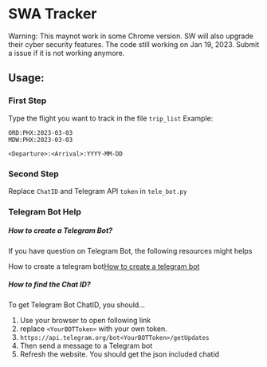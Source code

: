 # SWA Tracker

Warning: This maynot work in some Chrome version. SW will also upgrade their cyber security features. 
The code still working on Jan 19, 2023. Submit a issue if it is not working anymore.

## Usage:
### First Step
Type the flight you want to track in the file ```trip_list```
Example:
```
ORD:PHX:2023-03-03
MDW:PHX:2023-03-03
```
```
<Departure>:<Arrival>:YYYY-MM-DD
```
### Second Step
Replace ```ChatID``` and Telegram API ```token``` in ```tele_bot.py```


### Telegram Bot Help
##### How to create a Telegram Bot?
If you have question on Telegram Bot, the following resources might helps

How to create a telegram bot[How to create a telegram bot](https://learn.microsoft.com/en-us/azure/bot-service/bot-service-channel-connect-telegram?view=azure-bot-service-4.0)

##### How to find the Chat ID?
To get Telegram Bot ChatID, you should...
1. Use your browser to open following link
2. replace ```<YourBOTToken>``` with your own token.
3. ```https://api.telegram.org/bot<YourBOTToken>/getUpdates```
4. Then send a message to a Telegram bot
5. Refresh the website. You should get the json included chatid


